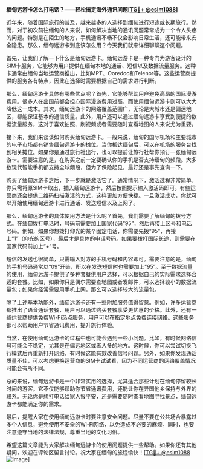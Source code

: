 **緬甸远游卡怎么打电话？——轻松搞定海外通讯问题[[TG💪+ @esim1088](https://t.me/s/esim1088)]**

近年来，随着国际旅行的普及，越来越多的人选择到缅甸进行短途或长期旅行。然而，对于初次前往缅甸的人来说，如何解决当地的通讯问题常常成为一个令人头疼的问题。特别是在陌生的地方，手机通讯不畅不仅会影响日常生活，还可能带来安全隐患。那么，缅甸远游卡到底该怎么用？今天我们就来详细聊聊这个问题。

首先，让我们了解一下什么是缅甸远游卡。缅甸远游卡是一种专门为游客设计的SIM卡服务，它能够为用户提供在缅甸本地的通话、短信以及数据流量服务。这种卡通常由缅甸当地运营商推出，比如MPT、Ooredoo和Telenor等。这些运营商提供的服务各有特点，因此在选择时需要根据自己的需求进行判断。

那么，缅甸远游卡具体有哪些优点呢？首先，它能够帮助用户避免高昂的国际漫游费用。很多人在出国前都会担心国际漫游费用过高，而使用缅甸远游卡则可以大大降低这一成本。其次，缅甸远游卡的网络覆盖范围广，无论是大城市还是偏远地区，都能保证基本的通信质量。此外，用户还可以通过缅甸远游卡享受到便捷的数据流量服务，这对于喜欢拍照、刷视频或者需要随时查看地图的人来说尤为重要。

接下来，我们来谈谈如何购买缅甸远游卡。一般来说，缅甸的国际机场和主要城市的电子市场都有销售缅甸远游卡的摊位。当你抵达缅甸后，可以在机场的服务台找到相关摊位。如果你是通过旅行社出行，也可以提前让旅行社帮你预订一张缅甸远游卡。需要注意的是，在购买之前一定要确认你的手机是否支持缅甸的频段。大多数现代智能手机都支持全球频段，但为了保险起见，最好还是事先查询一下。

购买了缅甸远游卡之后，下一步就是激活它了。通常情况下，激活过程非常简单。你只需将原SIM卡取出，插入缅甸远游卡，然后按照提示输入激活码即可。有些运营商还会提供二维码扫描激活的方式，这样更加方便快捷。一旦激活成功，你就可以开始使用缅甸远游卡进行通话、发送短信以及上网了。

那么，缅甸远游卡的具体使用方法是什么呢？首先，我们需要了解缅甸的拨号方式。在缅甸拨打电话时，号码前需要加上国家代码“95”，然后再接上区号和电话号码。例如，如果你想拨打仰光的某个固定电话，你需要先拨“95”，再接上“1”（仰光的区号），最后才是具体的电话号码。如果要拨打国际长途，则需要在国家代码前加上“+”号。

短信的发送也很简单，只需输入对方的手机号码和内容即可。需要注意的是，缅甸的手机号码通常以“09”开头，所以在发送短信时也需要加上“95”。至于数据流量的使用，缅甸远游卡提供了多种套餐供用户选择，可以根据自己的实际需求选择合适的套餐。比如，如果你只是偶尔需要查地图或者发邮件，可以选择较小的数据流量包；如果你经常需要用手机上网，那么可以选择较大的流量包。

除了上述基本功能外，缅甸远游卡还有一些附加服务值得留意。例如，许多运营商都推出了语音通话套餐，用户可以通过购买套餐享受更优惠的价格。此外，还有一些运营商提供免费Wi-Fi热点服务，用户可以在指定地点免费连接网络。这些服务都可以帮助用户节省通讯费用，提升旅行体验。

当然，在使用缅甸远游卡的过程中也可能会遇到一些小问题。比如，有时候网络信号可能会不稳定，尤其是在偏远地区或者人多的地方。这时候，你可以尝试切换飞行模式后再重新打开网络，有时候这能有效改善信号问题。另外，如果你发现通话质量不佳，可以考虑更换运营商的SIM卡试试看，因为不同运营商的网络覆盖情况可能会有所不同。

总的来说，缅甸远游卡是一个非常实用的选择，尤其适合那些计划在缅甸停留较长时间的游客。它不仅能够帮助你节省通讯费用，还能让你在异国他乡保持与外界的联系。无论你是想打电话给家人报平安，还是需要随时查看地图寻找景点，缅甸远游卡都能满足你的需求。

最后，提醒大家在使用缅甸远游卡时要注意安全问题。尽量不要在公共场合暴露过多个人信息，避免使用不安全的Wi-Fi网络，以免造成不必要的麻烦。同时，也要注意遵守当地的法律法规，尊重当地的文化习俗。

希望这篇文章能为大家解决缅甸远游卡的使用问题提供一些帮助。如果你还有其他疑问，欢迎在评论区留言讨论。祝大家在缅甸的旅程愉快！[[TG💪+ @esim1088](https://t.me/s/esim1088) ![Image](https://i.postimg.cc/4NQfJmqS/Snipaste-2025-05-13-00-14-12.png)]
